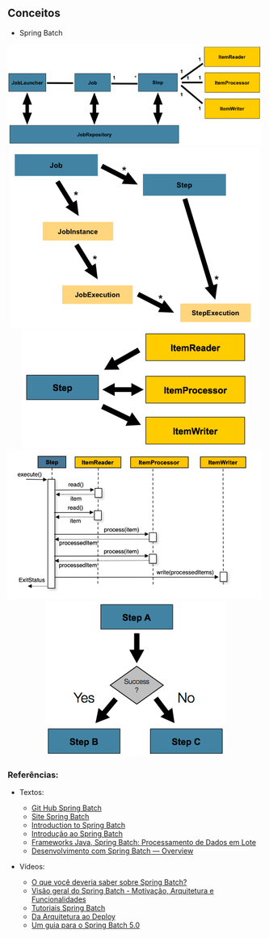 ## Conceitos
  - Spring Batch

<div align="center">
  <img src="https://github.com/EullerHenrique/api_pagamento_spring_batch_2025/blob/main/imgs/img_1.png" alt="Imagem 1" />
  <img src="https://github.com/EullerHenrique/api_pagamento_spring_batch_2025/blob/main/imgs/img_4.png" alt="Imagem 3" />
  <br>
  <img src="https://github.com/EullerHenrique/api_pagamento_spring_batch_2025/blob/main/imgs/img_2.png" alt="Imagem 2" />
  <img src="https://github.com/EullerHenrique/api_pagamento_spring_batch_2025/blob/main/imgs/img_3.png" alt="Imagem 3" />
  <img src="https://github.com/EullerHenrique/api_pagamento_spring_batch_2025/blob/main/imgs/img_5.png" alt="Imagem 3" />
</div>
    
### Referências:

  - Textos:
    - [Git Hub Spring Batch](https://github.com/spring-projects/spring-batch)
    - [Site Spring Batch](https://spring.io/batch)
    - [Introduction to Spring Batch](https://www.baeldung.com/introduction-to-spring-batch)
    - [Introdução ao Spring Batch](https://www.devmedia.com.br/introducao-ao-spring-batch/33284)
    - [Frameworks Java, Spring Batch: Processamento de Dados em Lote](https://www.dio.me/articles/spring-batch-processamento-de-dados-em-lote)
    - [Desenvolvimento com Spring Batch — Overview](https://giulianabezerra.medium.com/spring-batch-para-desenvolvimento-de-jobs-1674ec5b9a20)

  - Vídeos: 
    - [O que você deveria saber sobre Spring Batch?](https://www.youtube.com/watch?v=ACaKKm00Tts)
    - [Visão geral do Spring Batch - Motivação, Arquitetura e Funcionalidades](https://www.youtube.com/watch?v=xcWwKsnn2lA)
    - [Tutoriais Spring Batch](https://www.youtube.com/playlist?list=PLiFLtuN04BS07Yw7rnoz1ytWCLu8yteVv)
    - [Da Arquitetura ao Deploy](https://www.youtube.com/playlist?list=PLiFLtuN04BS1c-JvhKFxYyeD-GVtnwUcx)
    - [Um guia para o Spring Batch 5.0](https://www.youtube.com/watch?v=Jzf9ofPy_xk)
